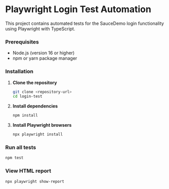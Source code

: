# Playwright Login Test Automation

This project contains automated tests for the SauceDemo login functionality using Playwright with TypeScript.

### Prerequisites
- Node.js (version 16 or higher)
- npm or yarn package manager

### Installation

1. **Clone the repository**
   ```bash
   git clone <repository-url>
   cd login-test
   ```

2. **Install dependencies**
   ```bash
   npm install
   ```

3. **Install Playwright browsers**
   ```bash
   npx playwright install
   ```

### Run all tests
```bash
npm test
```

### View HTML report
```bash
npx playwright show-report
```
